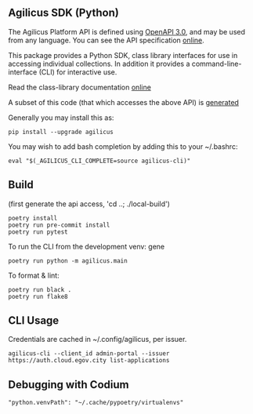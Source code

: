 ## Agilicus SDK (Python)

The Agilicus Platform API is defined using [OpenAPI 3.0](https://github.com/OAI/OpenAPI-Specification),
and may be used from any language. You can see the API specification
[online](https://www.agilicus.com/api).

This package provides a Python SDK, class library interfaces for use in
accessing individual collections. In addition it provides a command-line-interface (CLI)
for interactive use.

Read the class-library documentation [online](https://agilicus.storage.googleapis.com/sdk/py/README.html)

A subset of this code (that which accesses the above API) is [generated](agilicus/agilicus_api_README.md)

Generally you may install this as:
```
pip install --upgrade agilicus
```

You may wish to add bash completion by adding this to your ~/.bashrc:
```
eval "$(_AGILICUS_CLI_COMPLETE=source agilicus-cli)"
```

## Build

(first generate the api access, 'cd ..; ./local-build')

```
poetry install
poetry run pre-commit install
poetry run pytest
```

To run the CLI from the development venv:
gene

`poetry run python -m agilicus.main`

To format & lint:

```
poetry run black .
poetry run flake8
```

## CLI Usage

Credentials are cached in ~/.config/agilicus, per issuer.

```
agilicus-cli --client_id admin-portal --issuer https://auth.cloud.egov.city list-applications
```

## Debugging with Codium

```
"python.venvPath": "~/.cache/pypoetry/virtualenvs"
```
